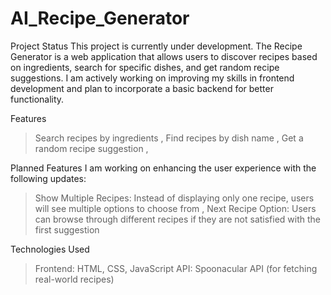 # AI_Recipe_Generator

Project Status
This project is currently under development. The Recipe Generator is a web application that allows users to discover recipes based on ingredients, search for specific dishes, and get random recipe suggestions. I am actively working on improving my skills in frontend development and plan to incorporate a basic backend for better functionality.

Features
> Search recipes by ingredients ,
> Find recipes by dish name ,
> Get a random recipe suggestion ,

Planned Features
I am working on enhancing the user experience with the following updates:
> Show Multiple Recipes: Instead of displaying only one recipe, users will see multiple options to choose from ,
> Next Recipe Option: Users can browse through different recipes if they are not satisfied with the first suggestion 

Technologies Used
> Frontend: HTML, CSS, JavaScript
> API: Spoonacular API (for fetching real-world recipes)
